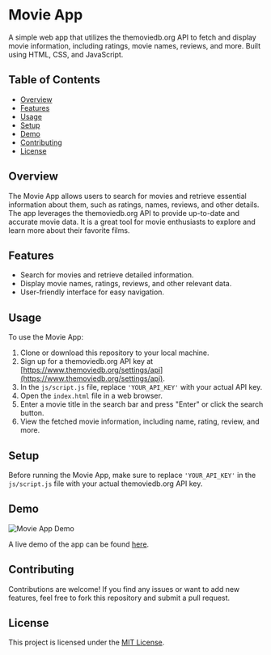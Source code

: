 # Movie App

A simple web app that utilizes the themoviedb.org API to fetch and display movie information, including ratings, movie names, reviews, and more. Built using HTML, CSS, and JavaScript.

## Table of Contents

- [Overview](#overview)
- [Features](#features)
- [Usage](#usage)
- [Setup](#setup)
- [Demo](#demo)
- [Contributing](#contributing)
- [License](#license)

## Overview

The Movie App allows users to search for movies and retrieve essential information about them, such as ratings, names, reviews, and other details. The app leverages the themoviedb.org API to provide up-to-date and accurate movie data. It is a great tool for movie enthusiasts to explore and learn more about their favorite films.

## Features

- Search for movies and retrieve detailed information.
- Display movie names, ratings, reviews, and other relevant data.
- User-friendly interface for easy navigation.

## Usage

To use the Movie App:

1. Clone or download this repository to your local machine.
2. Sign up for a themoviedb.org API key at [https://www.themoviedb.org/settings/api](https://www.themoviedb.org/settings/api).
3. In the `js/script.js` file, replace `'YOUR_API_KEY'` with your actual API key.
4. Open the `index.html` file in a web browser.
5. Enter a movie title in the search bar and press "Enter" or click the search button.
6. View the fetched movie information, including name, rating, review, and more.

## Setup

Before running the Movie App, make sure to replace `'YOUR_API_KEY'` in the `js/script.js` file with your actual themoviedb.org API key.

## Demo

![Movie App Demo](demo.gif)

A live demo of the app can be found [here](#).

## Contributing

Contributions are welcome! If you find any issues or want to add new features, feel free to fork this repository and submit a pull request.

## License

This project is licensed under the [MIT License](LICENSE).
